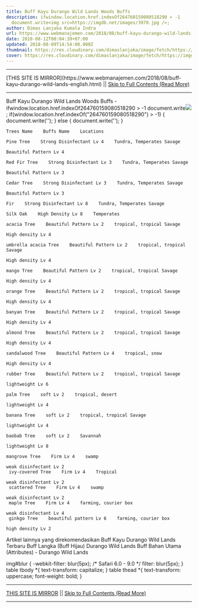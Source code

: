 ```yaml
---
title: Buff Kayu Durango Wild Lands Woods Buffs
description: ifwindow.location.href.indexOf264760159080518290 > -1
  document.write<img src=https://imgdb.net/images/3970.jpg />;
author: Dimas Lanjaka Kumala Indra
url: https://www.webmanajemen.com/2018/08/buff-kayu-durango-wild-lands-english.html
date: 2018-08-12T00:04:39+07:00
updated: 2018-08-09T14:54:00.000Z
thumbnail: https://res.cloudinary.com/dimaslanjaka/image/fetch/https://imgdb.net/images/3970.jpg
cover: https://res.cloudinary.com/dimaslanjaka/image/fetch/https://imgdb.net/images/3970.jpg
---
```


<hr/> [THIS SITE IS MIRROR](https://www.webmanajemen.com/2018/08/buff-kayu-durango-wild-lands-english.html) || <a href="https://www.webmanajemen.com/2018/08/buff-kayu-durango-wild-lands-english.html" rel="follow" class="button" id="read-more">Skip to Full Contents (Read More)</a> <hr/> Buff Kayu Durango Wild Lands Woods Buffs - ifwindow.location.href.indexOf264760159080518290 > -1 document.write<img src=https://imgdb.net/images/3970.jpg />; if(window.location.href.indexOf("264760159080518290") > -1) {        document.write('');     } else {        document.write('');     } 
     
    Trees Name    Buffs Name    Locations  
        
    Pine Tree    Strong Disinfectant Lv 4    Tundra, Temperates Savage  
  
    Beautiful Pattern Lv 4  
       
    Red Fir Tree    Strong Disinfectant Lv 3    Tundra, Temperates Savage  
  
    Beautiful Pattern Lv 3  
        
    Cedar Tree    Strong Disinfectant Lv 3    Tundra, Temperates Savage  
  
    Beautiful Pattern Lv 3  
        
    Fir    Strong Disinfectant Lv 8    Tundra, Temperates Savage  
        
    Silk Oak    High Density Lv 8    Temperates  
    
    acacia Tree    Beautiful Pattern Lv 2    tropical, tropical Savage  
  
    High density Lv 4  
   
    umbrella acacia Tree    Beautiful Pattern Lv 2    tropical, tropical Savage  
  
    High density Lv 4  
   
    mango Tree    Beautiful Pattern Lv 2    tropical, tropical Savage  
  
    High density Lv 4  
   
    orange Tree    Beautiful Pattern Lv 2    tropical, tropical Savage  
  
    High density Lv 4  
   
    banyan Tree    Beautiful Pattern Lv 2    tropical, tropical Savage  
  
    High density Lv 4  
   
    almond Tree    Beautiful Pattern Lv 2    tropical, tropical Savage  
  
    High density Lv 4  
   
    sandalwood Tree    Beautiful Pattern Lv 4    tropical, snow  
  
    High density Lv 4  
   
    rubber Tree    Beautiful Pattern Lv 2    tropical, tropical Savage  
  
    lightweight Lv 6  
   
    palm Tree    soft Lv 2    tropical, desert  
  
    lightweight Lv 4  
  
    banana Tree    soft Lv 2    tropical, tropical Savage  
  
    lightweight Lv 4  
  
    baobab Tree    soft Lv 2    Savannah  
  
    lightweight Lv 8  
  
    mangrove Tree    Firm Lv 4    swamp  
  
    weak disinfectant Lv 2  
     ivy-covered Tree    Firm Lv 4    Tropical  
  
    weak disinfectant Lv 2  
     scattered Tree    Firm Lv 4    swamp  
  
    weak disinfectant Lv 2  
     maple Tree    Firm Lv 4    farming, courier box  
  
    weak disinfectant Lv 4  
     ginkgo Tree    beautiful pattern Lv 6    farming, courier box  
  
    high density Lv 2  
    
  
Artikel lainnya yang direkomendasikan
 Buff Kayu Durango Wild Lands Terbaru
 Buff Langka (Buff Hijau) Durango Wild Lands
 Buff Bahan Utama (Attributes) - Durango Wild Lands
 
 img#blur {     -webkit-filter: blur(5px); /* Safari 6.0 - 9.0 */     filter: blur(5px); } table tbody *{ text-transform: capitalize; } table thead *{ text-transform: uppercase; font-weight: bold; } <hr/> [THIS SITE IS MIRROR](https://www.webmanajemen.com/2018/08/buff-kayu-durango-wild-lands-english.html) || <a href="https://www.webmanajemen.com/2018/08/buff-kayu-durango-wild-lands-english.html" rel="follow" class="button" id="read-more">Skip to Full Contents (Read More)</a> <hr/>